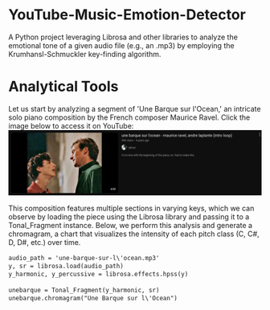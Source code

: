 # YouTube-Music-Emotion-Detector
A Python project leveraging Librosa and other libraries to analyze the emotional tone of a given audio file (e.g., an .mp3) by employing the Krumhansl-Schmuckler key-finding algorithm.

# Analytical Tools
Let us start by analyzing a segment of 'Une Barque sur l'Ocean,' an intricate solo piano composition by the French composer Maurice Ravel. Click the image below to access it on YouTube:
[<img src="unebarquesoundYouTube.png">](https://www.youtube.com/watch?v=JdDySf4agqQ)

This composition features multiple sections in varying keys, which we can observe by loading the piece using the Librosa library and passing it to a Tonal_Fragment instance. Below, we perform this analysis and generate a chromagram, a chart that visualizes the intensity of each pitch class (C, C#, D, D#, etc.) over time.

```
audio_path = 'une-barque-sur-l\'ocean.mp3'
y, sr = librosa.load(audio_path)
y_harmonic, y_percussive = librosa.effects.hpss(y)

unebarque = Tonal_Fragment(y_harmonic, sr)
unebarque.chromagram("Une Barque sur l\'Ocean")
```

